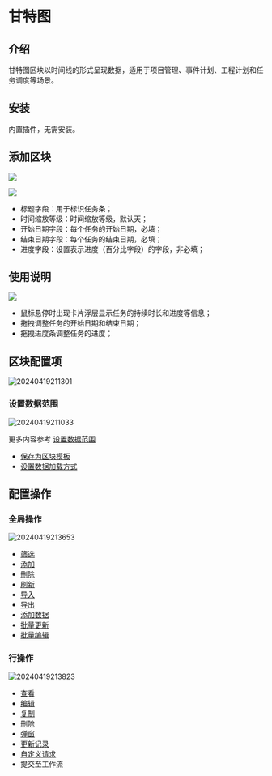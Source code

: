 # 甘特图

<PluginInfo name="block-gantt"></PluginInfo>

## 介绍

甘特图区块以时间线的形式呈现数据，适用于项目管理、事件计划、工程计划和任务调度等场景。

## 安装

内置插件，无需安装。

## 添加区块

![](https://static-docs.nocobase.com/f064f8fadf52947c990f5dad97736f98.png)

![](https://static-docs.nocobase.com/858112f44bc543973b6e5b03856a6360.png)

- 标题字段：用于标识任务条；
- 时间缩放等级：时间缩放等级，默认天；
- 开始日期字段：每个任务的开始日期，必填；
- 结束日期字段：每个任务的结束日期，必填；
- 进度字段：设置表示进度（百分比字段）的字段，非必填；
## 使用说明

![](https://static-docs.nocobase.com/fff6fe1e1fe0a88d20f80b3bb7233608.gif)

- 鼠标悬停时出现卡片浮层显示任务的持续时长和进度等信息；
- 拖拽调整任务的开始日期和结束日期；
- 拖拽进度条调整任务的进度；

## 区块配置项

![20240419211301](https://static-docs.nocobase.com/20240419211301.png)

### 设置数据范围

![20240419211033](https://static-docs.nocobase.com/20240419211033.png)

更多内容参考 [设置数据范围](/handbook/ui/blocks/block-settings/data-scope)

- [保存为区块模板](/handbook/ui/blocks/block-settings/block-template)
- [设置数据加载方式](/handbook/ui/blocks/block-settings/loading-mode)

## 配置操作

### 全局操作

![20240419213653](https://static-docs.nocobase.com/20240419213653.png)

- [筛选](/handbook/ui/actions/types/filter)
- [添加](/handbook/ui/actions/types/add-new)
- [删除](/handbook/ui/actions/types/delete)
- [刷新](/handbook/ui/actions/types/refresh)
- [导入](/handbook/action-import)
- [导出](/handbook/action-export)
- [添加数据](/handbook/action-add-record)
- [批量更新](/handbook/action-bulk-update)
- [批量编辑](/handbook/action-bulk-edit)

### 行操作

![20240419213823](https://static-docs.nocobase.com/20240419213823.png)

- [查看](/handbook/ui/actions/types/view)
- [编辑](/handbook/ui/actions/types/edit)
- [复制](/handbook/action-duplicate)
- [删除](/handbook/ui/actions/types/delete)
- [弹窗](/handbook/ui/actions/types/pop-up)
- [更新记录](/handbook/ui/actions/types/update-record)
- [自定义请求](/handbook/action-custom-request)
- 提交至工作流
